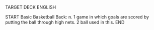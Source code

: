 TARGET DECK
ENGLISH

START
Basic
Basketball
Back: n. 1 game in which goals are scored by putting the ball through high nets. 2 ball used in this.
END
